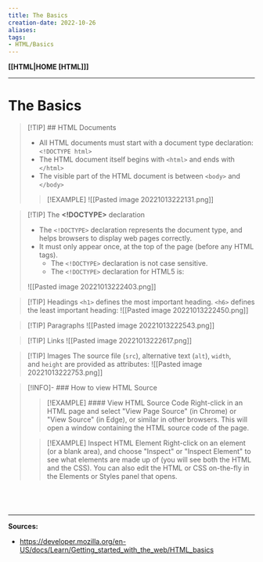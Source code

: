 ```yaml
---
title: The Basics
creation-date: 2022-10-26
aliases:
tags:
- HTML/Basics
---
```

**[[HTML|HOME [HTML]]]**

---
# The Basics
>[!TIP] ## HTML Documents
>- All HTML documents must start with a document type declaration: `<!DOCTYPE html>`
>- The HTML document itself begins with `<html>` and ends with `</html>`
>- The visible part of the HTML document is between `<body>` and `</body>`
> 
> >[!EXAMPLE]
> >![[Pasted image 20221013222131.png]]

>[!TIP] The **<!DOCTYPE>** declaration
>- The `<!DOCTYPE>` declaration represents the document type, and helps browsers to display web pages correctly.
>- It must only appear once, at the top of the page (before any HTML tags).
>	- The `<!DOCTYPE>` declaration is not case sensitive.
>	- The `<!DOCTYPE>` declaration for HTML5 is:
>
> ![[Pasted image 20221013222403.png]]

>[!TIP] Headings
> `<h1>` defines the most important heading. `<h6>` defines the least important heading:
> ![[Pasted image 20221013222450.png]]

>[!TIP] Paragraphs
>![[Pasted image 20221013222543.png]]

>[!TIP] Links
>![[Pasted image 20221013222617.png]]

>[!TIP] Images
> The source file (`src`), alternative text (`alt`), `width`, and `height` are provided as attributes:
> ![[Pasted image 20221013222753.png]]

>[!INFO]- ### How to view HTML Source
>>[!EXAMPLE] #### View HTML Source Code
>> Right-click in an HTML page and select "View Page Source" (in Chrome) or "View Source" (in Edge), or similar in other browsers. This will open a window containing the HTML source code of the page.
>
>>[!EXAMPLE] Inspect HTML Element
>> Right-click on an element (or a blank area), and choose "Inspect" or "Inspect Element" to see what elements are made up of (you will see both the HTML and the CSS). You can also edit the HTML or CSS on-the-fly in the Elements or Styles panel that opens.

# 

<br>

---
**Sources:**
- https://developer.mozilla.org/en-US/docs/Learn/Getting_started_with_the_web/HTML_basics